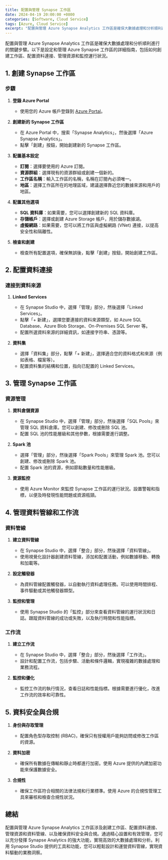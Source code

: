 ```yaml
---
title: 配置與管理 Synapse 工作區
date: 2024-04-19 20:00:00 +0800
categories: [Software, Cloud Service]
tags: [Azure, Cloud Service] 
excerpt: "配置與管理 Azure Synapse Analytics 工作區是確保大數據處理和分析順利進行的關鍵步驟。"
---
```


配置與管理 Azure Synapse Analytics 工作區是確保大數據處理和分析順利進行的關鍵步驟。以下是設定和管理 Azure Synapse 工作區的詳細指南，包括如何創建工作區、配置資料連接、管理資源和監控運行狀況。

## **1. 創建 Synapse 工作區**

### **步驟**
1. **登錄 Azure Portal**
   - 使用您的 Azure 帳戶登錄到 [Azure Portal](https://portal.azure.com)。

2. **創建新的 Synapse 工作區**
   - 在 Azure Portal 中，搜索「Synapse Analytics」，然後選擇「Azure Synapse Analytics」。
   - 點擊「創建」按鈕，開始創建新的 Synapse 工作區。

3. **配置基本設定**
   - **訂閱**：選擇要使用的 Azure 訂閱。
   - **資源群組**：選擇現有的資源群組或創建一個新的。
   - **工作區名稱**：輸入工作區的名稱，名稱在訂閱內必須唯一。
   - **地區**：選擇工作區所在的地理區域，建議選擇靠近您的數據來源和用戶的地區。

4. **配置其他選項**
   - **SQL 資料庫**：如果需要，您可以選擇創建新的 SQL 資料庫。
   - **存儲帳戶**：選擇或創建 Azure Storage 帳戶，用於儲存數據湖。
   - **虛擬網路**：如果需要，您可以將工作區與虛擬網路 (VNet) 連接，以提高安全性和隔離性。

5. **檢查和創建**
   - 檢查所有配置選項，確保無誤後，點擊「創建」按鈕，開始創建工作區。

## **2. 配置資料連接**

### **連接到資料來源**
1. **Linked Services**
   - 在 Synapse Studio 中，選擇「管理」部分，然後選擇「Linked Services」。
   - 點擊「+ 新建」，選擇您要連接的資料來源類型，如 Azure SQL Database、Azure Blob Storage、On-Premises SQL Server 等。
   - 配置所選資料來源的詳細資訊，如連接字符串、憑證等。

2. **資料集**
   - 選擇「資料集」部分，點擊「+ 新建」，選擇適合您的資料格式和來源（例如表格、檔案等）。
   - 配置資料集的結構和位置，指向已配置的 Linked Services。

## **3. 管理 Synapse 工作區**

### **資源管理**
1. **資料倉儲資源**
   - 在 Synapse Studio 中，選擇「管理」部分，然後選擇「SQL Pools」來管理 SQL 資料倉庫。您可以創建、修改或刪除 SQL 池。
   - 配置 SQL 池的性能層級和其他參數，根據需要進行調整。

2. **Spark 池**
   - 選擇「管理」部分，然後選擇「Spark Pools」來管理 Spark 池。您可以創建、修改或刪除 Spark 池。
   - 配置 Spark 池的資源，例如節點數量和性能層級。

3. **資源監控**
   - 使用 Azure Monitor 來監控 Synapse 工作區的運行狀況。設置警報和指標，以便及時發現性能問題或資源瓶頸。

## **4. 管理資料管線和工作流**

### **資料管線**
1. **建立資料管線**
   - 在 Synapse Studio 中，選擇「整合」部分，然後選擇「資料管線」。
   - 使用視覺化設計器創建資料管線，添加和配置活動，例如數據移動、轉換和加載等。

2. **設定觸發器**
   - 為資料管線配置觸發器，以自動執行資料處理任務。可以使用時間排程、事件驅動或其他觸發器類型。

3. **監控和管理**
   - 使用 Synapse Studio 的「監控」部分來查看資料管線的運行狀況和日誌。跟蹤資料管線的成功或失敗，以及執行時間和性能指標。

### **工作流**
1. **建立工作流**
   - 在 Synapse Studio 中，選擇「整合」部分，然後選擇「工作流」。
   - 設計和配置工作流，包括步驟、活動和條件邏輯，實現複雜的數據處理和業務流程。

2. **監控和優化**
   - 監控工作流的執行情況，查看日誌和性能指標。根據需要進行優化，改進工作流的效率和可靠性。

## **5. 資料安全與合規**

1. **身份與存取管理**
   - 配置角色型存取控制 (RBAC)，確保只有授權用戶能夠訪問或修改工作區的資源。

2. **資料加密**
   - 確保所有數據在傳輸和靜止時都進行加密。使用 Azure 提供的內建加密功能來保護數據安全。

3. **合規性**
   - 確保工作區符合相關的法律法規和行業標準。使用 Azure 的合規性管理工具來審核和檢查合規性狀況。

## **總結**

配置與管理 Azure Synapse Analytics 工作區涉及創建工作區、配置資料連接、管理資源和資料管線、以及確保資料安全與合規。通過精心設置和有效管理，您可以充分發揮 Synapse Analytics 的強大功能，實現高效的大數據處理和分析。利用 Synapse Studio 提供的工具和功能，您可以輕鬆設計和運營資料管線，實現資料驅動的業務洞察。
